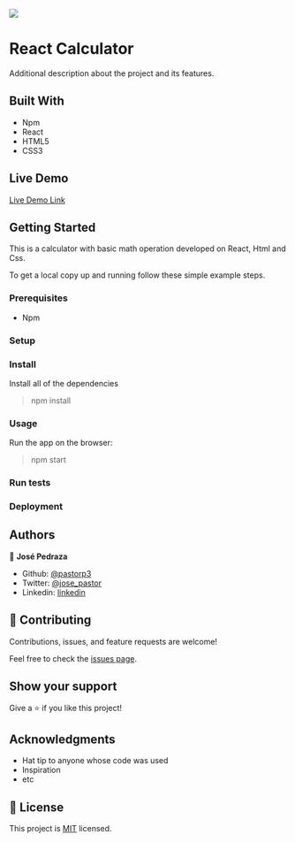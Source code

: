 
![](https://img.shields.io/badge/Microverse-blueviolet)

# React Calculator
 

Additional description about the project and its features.

## Built With

- Npm
- React
- HTML5
- CSS3

## Live Demo

[Live Demo Link](https://reactcalculatorjosepedraza.herokuapp.com/)


## Getting Started

This is a calculator with basic math operation developed on React, Html and Css.


To get a local copy up and running follow these simple example steps.

### Prerequisites
- Npm

### Setup

### Install
Install all of the dependencies 

> npm install 

### Usage

Run the app on the browser:

> npm start

### Run tests

### Deployment



## Authors


👤 **José Pedraza**

- Github: [@pastorp3](https://github.com/pastorp3)
- Twitter: [@jose_pastor](https://twitter.com/jose_pastorp3 )
- Linkedin: [linkedin](https://www.linkedin.com/in/jos%C3%A9-pedraza-acevedo-ab700a1a9/)


## 🤝 Contributing

Contributions, issues, and feature requests are welcome!

Feel free to check the [issues page](issues/).

## Show your support

Give a ⭐️ if you like this project!

## Acknowledgments

- Hat tip to anyone whose code was used
- Inspiration
- etc

## 📝 License

This project is [MIT](lic.url) licensed.

